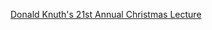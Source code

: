 [Donald Knuth's 21st Annual Christmas Lecture](https://www.youtube.com/watch?v=48iJx8FVuis&feature=youtu.be)
